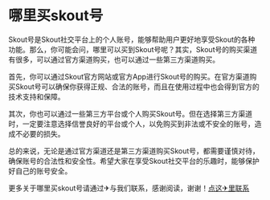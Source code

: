# 哪里买skout号

Skout号是Skout社交平台上的个人账号，能够帮助用户更好地享受Skout的各种功能。那么，你可能会问，哪里可以买到Skout号呢？其实，Skout号的购买渠道有很多，可以通过官方渠道购买，也可以通过一些第三方渠道购买。

首先，你可以通过Skout官方网站或官方App进行Skout号的购买。在官方渠道购买Skout号可以确保你获得正规、合法的账号，而且在使用过程中也会得到官方的技术支持和保障。

其次，你也可以通过一些第三方平台或个人购买Skout号。但在选择第三方渠道时，一定要注意选择信誉良好的平台或个人，以免购买到非法或不安全的账号，造成不必要的损失。

总的来说，无论是通过官方渠道还是第三方渠道购买Skout号，都需要谨慎对待，确保账号的合法性和安全性。希望大家在享受Skout社交平台的乐趣时，能够保护好自己的账号安全。

更多关于哪里买skout号请通过✈与我们联系，感谢阅读，谢谢！[点这✈里联系](https://sms.k02.cc)